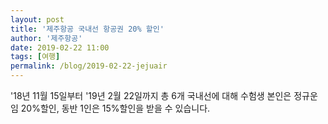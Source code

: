 ```yaml
---
layout: post
title: '제주항공 국내선 항공권 20% 할인'
author: '제주항공'
date: 2019-02-22 11:00
tags: [여행]
permalink: /blog/2019-02-22-jejuair
---
```

'18년 11월 15일부터 '19년 2월 22일까지 총 6개 국내선에 대해 수험생 본인은 정규운임 20%할인, 동반 1인은 15%할인을 받을 수 있습니다.

